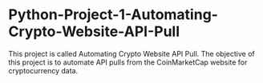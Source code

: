# Python-Project-1-Automating-Crypto-Website-API-Pull
This project is called Automating Crypto Website API Pull. The objective of this project is to automate API pulls from the CoinMarketCap website for  cryptocurrency data.
